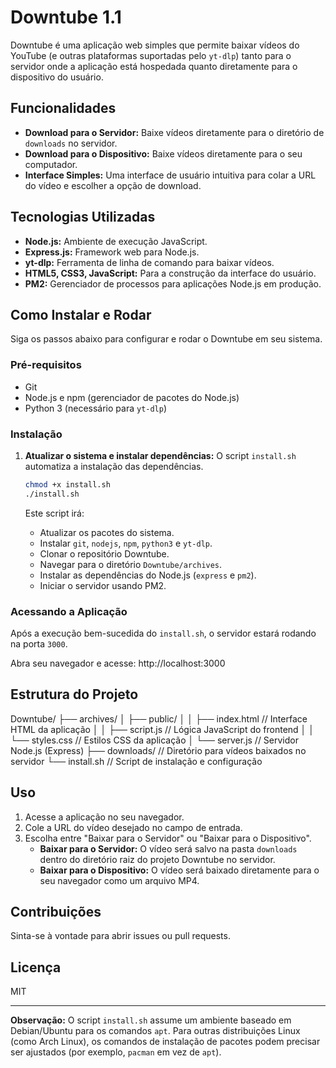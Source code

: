 # Downtube 1.1

Downtube é uma aplicação web simples que permite baixar vídeos do YouTube (e outras plataformas suportadas pelo `yt-dlp`) tanto para o servidor onde a aplicação está hospedada quanto diretamente para o dispositivo do usuário.

## Funcionalidades

* **Download para o Servidor:** Baixe vídeos diretamente para o diretório de `downloads` no servidor.
* **Download para o Dispositivo:** Baixe vídeos diretamente para o seu computador.
* **Interface Simples:** Uma interface de usuário intuitiva para colar a URL do vídeo e escolher a opção de download.

## Tecnologias Utilizadas

* **Node.js:** Ambiente de execução JavaScript.
* **Express.js:** Framework web para Node.js.
* **yt-dlp:** Ferramenta de linha de comando para baixar vídeos.
* **HTML5, CSS3, JavaScript:** Para a construção da interface do usuário.
* **PM2:** Gerenciador de processos para aplicações Node.js em produção.

## Como Instalar e Rodar

Siga os passos abaixo para configurar e rodar o Downtube em seu sistema.

### Pré-requisitos

* Git
* Node.js e npm (gerenciador de pacotes do Node.js)
* Python 3 (necessário para `yt-dlp`)

### Instalação

1.  **Atualizar o sistema e instalar dependências:**
    O script `install.sh` automatiza a instalação das dependências.

    ```bash
    chmod +x install.sh
    ./install.sh
    ```

    Este script irá:
    * Atualizar os pacotes do sistema.
    * Instalar `git`, `nodejs`, `npm`, `python3` e `yt-dlp`.
    * Clonar o repositório Downtube.
    * Navegar para o diretório `Downtube/archives`.
    * Instalar as dependências do Node.js (`express` e `pm2`).
    * Iniciar o servidor usando PM2.

### Acessando a Aplicação

Após a execução bem-sucedida do `install.sh`, o servidor estará rodando na porta `3000`.

Abra seu navegador e acesse: http://localhost:3000
## Estrutura do Projeto
Downtube/
├── archives/
│   ├── public/
│   │   ├── index.html       // Interface HTML da aplicação
│   │   ├── script.js        // Lógica JavaScript do frontend
│   │   └── styles.css       // Estilos CSS da aplicação
│   └── server.js          // Servidor Node.js (Express)
├── downloads/             // Diretório para vídeos baixados no servidor
└── install.sh             // Script de instalação e configuração

## Uso

1.  Acesse a aplicação no seu navegador.
2.  Cole a URL do vídeo desejado no campo de entrada.
3.  Escolha entre "Baixar para o Servidor" ou "Baixar para o Dispositivo".
    * **Baixar para o Servidor:** O vídeo será salvo na pasta `downloads` dentro do diretório raiz do projeto Downtube no servidor.
    * **Baixar para o Dispositivo:** O vídeo será baixado diretamente para o seu navegador como um arquivo MP4.

## Contribuições

Sinta-se à vontade para abrir issues ou pull requests.

## Licença

MIT

---

**Observação:** O script `install.sh` assume um ambiente baseado em Debian/Ubuntu para os comandos `apt`. Para outras distribuições Linux (como Arch Linux), os comandos de instalação de pacotes podem precisar ser ajustados (por exemplo, `pacman` em vez de `apt`).
